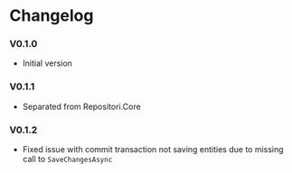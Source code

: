 # Changelog

### V0.1.0

+ Initial version

### V0.1.1

+ Separated from Repositori.Core

### V0.1.2

+ Fixed issue with commit transaction not saving entities due to missing call to `SaveChangesAsync`